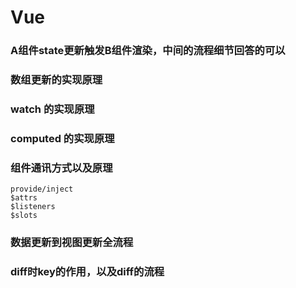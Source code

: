 # Vue

### A组件state更新触发B组件渲染，中间的流程细节回答的可以

### 数组更新的实现原理

### watch 的实现原理

### computed 的实现原理

### 组件通讯方式以及原理
    provide/inject
    $attrs
    $listeners
    $slots
    
### 数据更新到视图更新全流程

### diff时key的作用，以及diff的流程

### 
